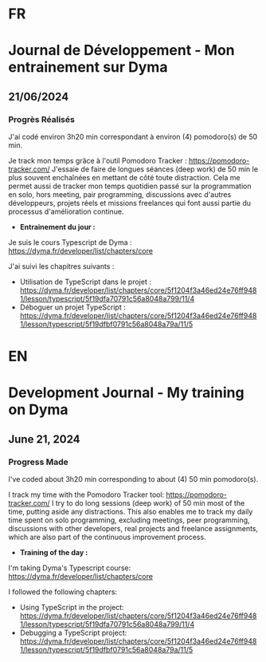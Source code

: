 # FR

# Journal de Développement - Mon entrainement sur Dyma

## 21/06/2024

### Progrès Réalisés

J'ai codé environ 3h20 min correspondant à environ (4) pomodoro(s) de 50 min.

Je track mon temps grâce à l'outil Pomodoro Tracker : https://pomodoro-tracker.com/
J'essaie de faire de longues séances (deep work) de 50 min le plus souvent enchaînées en mettant de côté toute distraction.
Cela me permet aussi de tracker mon temps quotidien passé sur la programmation en solo, hors meeting, pair programming, discussions avec d'autres développeurs, projets réels et missions freelances qui font aussi partie du processus d'amélioration continue.

- **Entrainement du jour :**

Je suis le cours Typescript de Dyma : https://dyma.fr/developer/list/chapters/core

J'ai suivi les chapitres suivants :

- Utilisation de TypeScript dans le projet : https://dyma.fr/developer/list/chapters/core/5f1204f3a46ed24e76ff9481/lesson/typescript/5f19dfa70791c56a8048a799/11/4
- Déboguer un projet TypeScript : https://dyma.fr/developer/list/chapters/core/5f1204f3a46ed24e76ff9481/lesson/typescript/5f19dfbf0791c56a8048a79a/11/5

# EN

# Development Journal - My training on Dyma

## June 21, 2024

### Progress Made

I've coded about 3h20 min corresponding to about (4) 50 min pomodoro(s).

I track my time with the Pomodoro Tracker tool: https://pomodoro-tracker.com/
I try to do long sessions (deep work) of 50 min most of the time, putting aside any distractions.
This also enables me to track my daily time spent on solo programming, excluding meetings, peer programming, discussions with other developers, real projects and freelance assignments, which are also part of the continuous improvement process.

- **Training of the day :**

I'm taking Dyma's Typescript course: https://dyma.fr/developer/list/chapters/core

I followed the following chapters:

- Using TypeScript in the project: https://dyma.fr/developer/list/chapters/core/5f1204f3a46ed24e76ff9481/lesson/typescript/5f19dfa70791c56a8048a799/11/4
- Debugging a TypeScript project: https://dyma.fr/developer/list/chapters/core/5f1204f3a46ed24e76ff9481/lesson/typescript/5f19dfbf0791c56a8048a79a/11/5
